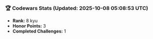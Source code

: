 ### 🏆 Codewars Stats (Updated: 2025-10-08 05:08:53 UTC)

- **Rank:** 8 kyu
- **Honor Points:** 3
- **Completed Challenges:** 1
